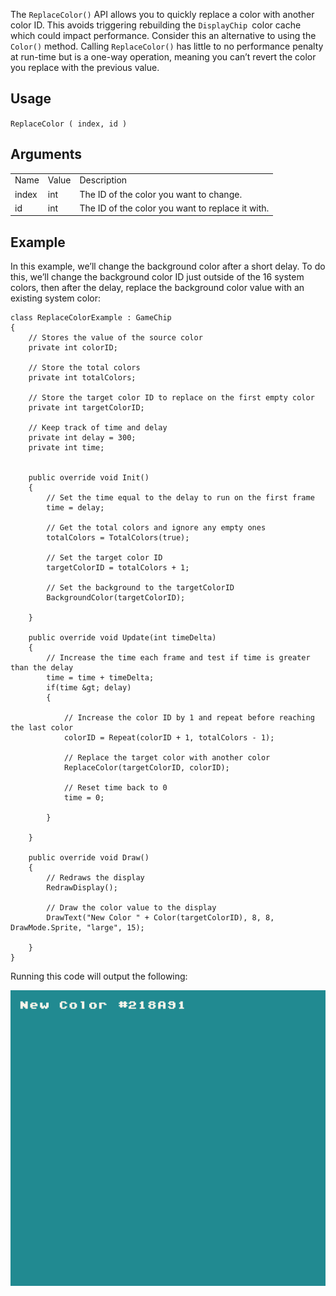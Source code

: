 The `ReplaceColor()` API allows you to quickly replace a color with another color ID. This avoids triggering rebuilding the `DisplayChip `color cache which could impact performance. Consider this an alternative to using the `Color()` method. Calling `ReplaceColor()` has little to no performance penalty at run-time but is a one-way operation, meaning you can’t revert the color you replace with the previous value.

## Usage

`ReplaceColor ( index, id )`

## Arguments

<table>
  <tr>
    <td>Name</td>
    <td>Value</td>
    <td>Description</td>
  </tr>
  <tr>
    <td>index</td>
    <td>int</td>
    <td>The ID of the color you want to change.</td>
  </tr>
  <tr>
    <td>id</td>
    <td>int</td>
    <td>The ID of the color you want to replace it with.</td>
  </tr>
</table>


## Example

In this example, we’ll change the background color after a short delay. To do this, we’ll change the background color ID just outside of the 16 system colors, then after the delay, replace the background color value with an existing system color:

    class ReplaceColorExample : GameChip
    {
        // Stores the value of the source color
        private int colorID;

        // Store the total colors
        private int totalColors;

        // Store the target color ID to replace on the first empty color
        private int targetColorID;

        // Keep track of time and delay
        private int delay = 300;
        private int time;


        public override void Init()
        {
            // Set the time equal to the delay to run on the first frame
            time = delay;

            // Get the total colors and ignore any empty ones
            totalColors = TotalColors(true);

            // Set the target color ID
            targetColorID = totalColors + 1;

            // Set the background to the targetColorID
            BackgroundColor(targetColorID);

        }

        public override void Update(int timeDelta)
        { 
            // Increase the time each frame and test if time is greater than the delay
            time = time + timeDelta;
            if(time &gt; delay) 
            {

                // Increase the color ID by 1 and repeat before reaching the last color
                colorID = Repeat(colorID + 1, totalColors - 1);
                
                // Replace the target color with another color
                ReplaceColor(targetColorID, colorID);

                // Reset time back to 0
                time = 0;

            }

        }

        public override void Draw()
        { 
            // Redraws the display
            RedrawDisplay();

            // Draw the color value to the display
            DrawText("New Color " + Color(targetColorID), 8, 8, DrawMode.Sprite, "large", 15);

        }
    }

Running this code will output the following:

![image alt text](images/ReplaceColorOutput_image_0.png)


